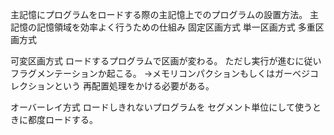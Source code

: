主記憶にプログラムをロードする際の主記憶上でのプログラムの設置方法。
主記憶の記憶領域を効率よく行うための仕組み
固定区画方式
単一区画方式
多重区画方式

可変区画方式
ロードするプログラムで区画が変わる。
ただし実行が進むに従いフラグメンテーションか起こる。
→メモリコンパクションもしくはガーベジコレクションという
再配置処理をかける必要がある。

オーバーレイ方式
ロードしきれないプログラムを
セグメント単位にして使うときに都度ロードする。
